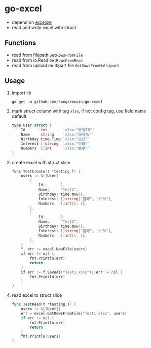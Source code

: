 # go-excel
- depend on [excelize](https://github.com/qax-os/excelize)
- read and write excel with struct

## Functions
- read from filepath `GetRowsFromFile`
- read from io.Read `GetRowsFromRead`
- read from upload multipart file `GetRowsFromMultipart`

## Usage
1. import lib
   ```go
   go get -u github.com/kangarooxin/go-excel
   ```

2. mark struct column with tag `xlsx`, if not config tag, use field name default.

    ```go
    type User struct {
    	Id       int       `xlsx:"账号ID"`
    	Name     string    `xlsx:"账号名"`
    	Birthday time.Time `xlsx:"生日"`
        Interest []string  `xlsx:"兴趣"`
	    Numbers  []int     `xlsx:"数字"`
    }
    ```

3. create excel with struct slice

    ```go
    func TestCreate(t *testing.T) {
    	users := &[]User{
    		{
    			Id:       1,
    			Name:     "Test1",
    			Birthday: time.Now(),
                Interest: []string{"篮球", "户外"},
			    Numbers:  []int{1, 2},
    		},
    		{
    			Id:       2,
    			Name:     "Test2",
    			Birthday: time.Now(),
                Interest: []string{"篮球", "户外"},
			    Numbers:  []int{1, 2},
    		},
    	}
    	f, err := excel.NewFile(users)
    	if err != nil {
    		fmt.Println(err)
    		return
    	}
    	if err := f.SaveAs("Test1.xlsx"); err != nil {
    		fmt.Println(err)
    	}
    }
    ```

4. read excel to struct slice

    ```go
    func TestRead(t *testing.T) {
    	users := &[]User{}
    	err = excel.GetRowsFromFile("Test1.xlsx", users)
    	if err != nil {
    		fmt.Println(err)
    		return
    	}
    	fmt.Println(users)
    }
    ```